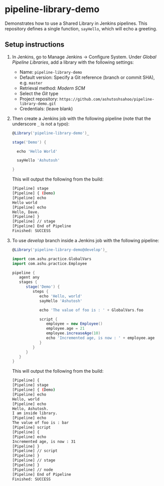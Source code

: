 # pipeline-library-demo

Demonstrates how to use a Shared Library in Jenkins pipelines. This repository defines a single function, `sayHello`, which will echo a greeting.

## Setup instructions

1. In Jenkins, go to Manage Jenkins &rarr; Configure System. Under _Global Pipeline Libraries_, add a library with the following settings:

   - Name: `pipeline-library-demo`
   - Default version: Specify a Git reference (branch or commit SHA), e.g. `master`
   - Retrieval method: _Modern SCM_
   - Select the _Git_ type
   - Project repository: `https://github.com/ashutoshsahoo/pipeline-library-demo.git`
   - Credentials: (leave blank)

2. Then create a Jenkins job with the following pipeline (note that the underscore `_` is not a typo):

   ```groovy
   @Library('pipeline-library-demo')_

   stage('Demo') {

     echo 'Hello World'

     sayHello 'Ashutosh'

   }
   ```

   This will output the following from the build:

   ```sh
   [Pipeline] stage
   [Pipeline] { (Demo)
   [Pipeline] echo
   Hello world
   [Pipeline] echo
   Hello, Dave.
   [Pipeline] }
   [Pipeline] // stage
   [Pipeline] End of Pipeline
   Finished: SUCCESS
   ```

3. To use _develop_ branch inside a Jenkins job with the following pipeline:

   ```groovy
   @Library('pipeline-library-demo@develop')_

   import com.ashu.practice.GlobalVars
   import com.ashu.practice.Employee

   pipeline {
      agent any
      stages {
         stage('Demo') {
            steps {
               echo 'Hello, world'
               sayHello 'Ashutosh'

               echo 'The value of foo is : ' + GlobalVars.foo

               script {
                  employee = new Employee()
                  employee.age = 21
                  employee.increaseAge(10)
                  echo 'Incremented age, is now : ' + employee.age
               }
            }
         }
      }
   }

   ```

   This will output the following from the build:

   ```sh
   [Pipeline] {
   [Pipeline] stage
   [Pipeline] { (Demo)
   [Pipeline] echo
   Hello, world
   [Pipeline] echo
   Hello, Ashutosh.
   I am inside library.
   [Pipeline] echo
   The value of foo is : bar
   [Pipeline] script
   [Pipeline] {
   [Pipeline] echo
   Incremented age, is now : 31
   [Pipeline] }
   [Pipeline] // script
   [Pipeline] }
   [Pipeline] // stage
   [Pipeline] }
   [Pipeline] // node
   [Pipeline] End of Pipeline
   Finished: SUCCESS
   ```
